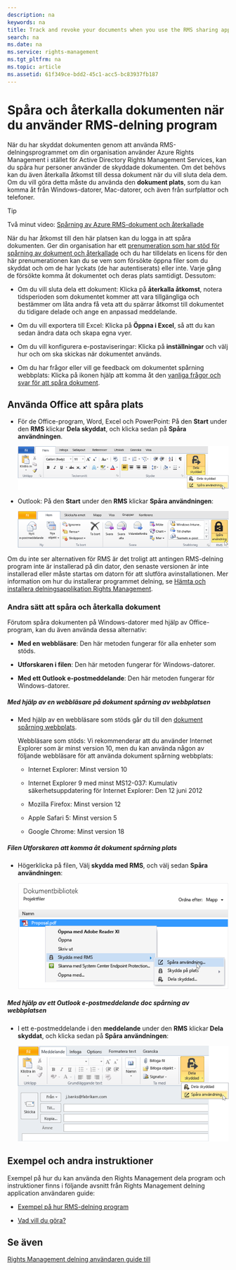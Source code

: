 ```yaml
---
description: na
keywords: na
title: Track and revoke your documents when you use the RMS sharing application
search: na
ms.date: na
ms.service: rights-management
ms.tgt_pltfrm: na
ms.topic: article
ms.assetid: 61f349ce-bdd2-45c1-acc5-bc83937fb187
---
```

# Sp&#229;ra och &#229;terkalla dokumenten n&#228;r du anv&#228;nder RMS-delning program
När du har skyddat dokumenten genom att använda RMS-delningsprogrammet om din organisation använder Azure Rights Management i stället för Active Directory Rights Management Services, kan du spåra hur personer använder de skyddade dokumenten. Om det behövs kan du även återkalla åtkomst till dessa dokument när du vill sluta dela dem. Om du vill göra detta måste du använda den **dokument plats**, som du kan komma åt från Windows-datorer, Mac-datorer, och även från surfplattor och telefoner.

> [!TIP]
> Två minut video: [Spårning av Azure RMS-dokument och återkallade](http://channel9.msdn.com/Series/Information-Protection/Azure-RMS-Document-Tracking-and-Revocation)

När du har åtkomst till den här platsen kan du logga in att spåra dokumenten. Ger din organisation har ett [prenumeration som har stöd för spårning av dokument och återkallade](https://technet.microsoft.com/dn858608.aspx) och du har tilldelats en licens för den här prenumerationen kan du se vem som försökte öppna filer som du skyddat och om de har lyckats (de har autentiserats) eller inte. Varje gång de försökte komma åt dokumentet och deras plats samtidigt. Dessutom:

-   Om du vill sluta dela ett dokument: Klicka på **återkalla åtkomst**, notera tidsperioden som dokumentet kommer att vara tillgängliga och bestämmer om låta andra få veta att du spärrar åtkomst till dokumentet du tidigare delade och ange en anpassad meddelande.

-   Om du vill exportera till Excel: Klicka på **Öppna i Excel**, så att du kan sedan ändra data och skapa egna vyer.

-   Om du vill konfigurera e-postaviseringar: Klicka på **inställningar** och välj hur och om ska skickas när dokumentet används.

-   Om du har frågor eller vill ge feedback om dokumentet spårning webbplats: Klicka på ikonen hjälp att komma åt den [vanliga frågor och svar för att spåra dokument](http://go.microsoft.com/fwlink/?LinkId=523977).

## Använda Office att spåra plats

-   För de Office-program, Word, Excel och PowerPoint: På den **Start** under den **RMS** klickar **Dela skyddat**, och klicka sedan på **Spåra användningen**.

    ![](../Image/ADRMS_MSRMSApp_OfficeToolbarTrackUsage.png)

-   Outlook: På den **Start** under den  **RMS** klickar **Spåra användningen**:

    ![](../Image/ADRMS_MSRMSApp_OutlookTrackUsage.png)

Om du inte ser alternativen för RMS är det troligt att antingen RMS-delning program inte är installerad på din dator, den senaste versionen är inte installerad eller måste startas om datorn för att slutföra avinstallationen. Mer information om hur du installerar programmet delning, se [Hämta och installera delningsapplikation Rights Management](../Topic/Download_and_install_the_Rights_Management_sharing_application.md).

### Andra sätt att spåra och återkalla dokument
Förutom spåra dokumenten på Windows-datorer med hjälp av Office-program, kan du även använda dessa alternativ:

-   **Med en webbläsare**: Den här metoden fungerar för alla enheter som stöds.

-   **Utforskaren i filen**: Den här metoden fungerar för Windows-datorer.

-   **Med ett Outlook e-postmeddelande**: Den här metoden fungerar för Windows-datorer.

##### Med hjälp av en webbläsare på dokument spårning av webbplatsen

-   Med hjälp av en webbläsare som stöds går du till den [dokument spårning webbplats](http://go.microsoft.com/fwlink/?LinkId=529562).

    Webbläsare som stöds: Vi rekommenderar att du använder Internet Explorer som är minst version 10, men du kan använda någon av följande webbläsare för att använda dokument spårning webbplats:

    -   Internet Explorer: Minst version 10

    -   Internet Explorer 9 med minst MS12-037: Kumulativ säkerhetsuppdatering för Internet Explorer: Den 12 juni 2012

    -   Mozilla Firefox: Minst version 12

    -   Apple Safari 5: Minst version 5

    -   Google Chrome: Minst version 18

##### Filen Utforskaren att komma åt dokument spårning plats

-   Högerklicka på filen, Välj **skydda med RMS**, och välj sedan **Spåra användningen**:

    ![](../Image/ADRMS_MSRMSApp_ExplorerTrackUsage.png)

##### Med hjälp av ett Outlook e-postmeddelande doc spårning av webbplatsen

-   I ett e-postmeddelande i den **meddelande** under den  **RMS** klickar **Dela skyddat**, och klicka sedan på **Spåra användningen**:

    ![](../Image/ADRMS_MSRMSApp_OutlookMessageTrackUsage.png)

## Exempel och andra instruktioner
Exempel på hur du kan använda den Rights Management dela program och instruktioner finns i följande avsnitt från Rights Management delning application användaren guide:

-   [Exempel på hur RMS-delning program](../Topic/Rights_Management_sharing_application_user_guide.md#BKMK_SharingExamples)

-   [Vad vill du göra?](../Topic/Rights_Management_sharing_application_user_guide.md#BKMK_SharingInstructions)

## Se även
[Rights Management delning användaren guide till](../Topic/Rights_Management_sharing_application_user_guide.md)

